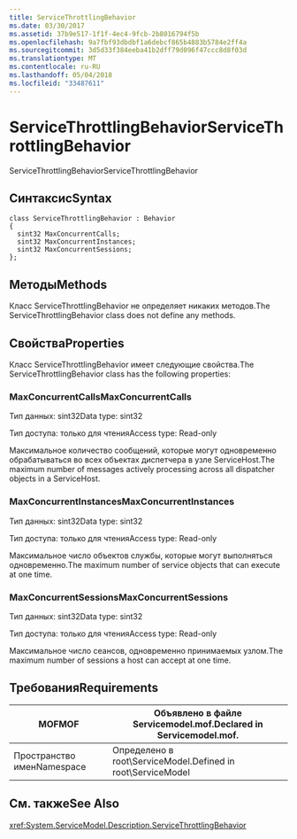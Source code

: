 ```yaml
---
title: ServiceThrottlingBehavior
ms.date: 03/30/2017
ms.assetid: 37b9e517-1f1f-4ec4-9fcb-2b8016794f5b
ms.openlocfilehash: 9a7fbf93dbdbf1a6debcf865b4883b5784e2ff4a
ms.sourcegitcommit: 3d5d33f384eeba41b2dff79d096f47ccc8d8f03d
ms.translationtype: MT
ms.contentlocale: ru-RU
ms.lasthandoff: 05/04/2018
ms.locfileid: "33487611"
---
```

# <a name="servicethrottlingbehavior"></a><span data-ttu-id="047ef-102">ServiceThrottlingBehavior</span><span class="sxs-lookup"><span data-stu-id="047ef-102">ServiceThrottlingBehavior</span></span>
<span data-ttu-id="047ef-103">ServiceThrottlingBehavior</span><span class="sxs-lookup"><span data-stu-id="047ef-103">ServiceThrottlingBehavior</span></span>  
  
## <a name="syntax"></a><span data-ttu-id="047ef-104">Синтаксис</span><span class="sxs-lookup"><span data-stu-id="047ef-104">Syntax</span></span>  
  
```  
class ServiceThrottlingBehavior : Behavior  
{  
  sint32 MaxConcurrentCalls;  
  sint32 MaxConcurrentInstances;  
  sint32 MaxConcurrentSessions;  
};  
```  
  
## <a name="methods"></a><span data-ttu-id="047ef-105">Методы</span><span class="sxs-lookup"><span data-stu-id="047ef-105">Methods</span></span>  
 <span data-ttu-id="047ef-106">Класс ServiceThrottlingBehavior не определяет никаких методов.</span><span class="sxs-lookup"><span data-stu-id="047ef-106">The ServiceThrottlingBehavior class does not define any methods.</span></span>  
  
## <a name="properties"></a><span data-ttu-id="047ef-107">Свойства</span><span class="sxs-lookup"><span data-stu-id="047ef-107">Properties</span></span>  
 <span data-ttu-id="047ef-108">Класс ServiceThrottlingBehavior имеет следующие свойства.</span><span class="sxs-lookup"><span data-stu-id="047ef-108">The ServiceThrottlingBehavior class has the following properties:</span></span>  
  
### <a name="maxconcurrentcalls"></a><span data-ttu-id="047ef-109">MaxConcurrentCalls</span><span class="sxs-lookup"><span data-stu-id="047ef-109">MaxConcurrentCalls</span></span>  
 <span data-ttu-id="047ef-110">Тип данных: sint32</span><span class="sxs-lookup"><span data-stu-id="047ef-110">Data type: sint32</span></span>  
  
 <span data-ttu-id="047ef-111">Тип доступа: только для чтения</span><span class="sxs-lookup"><span data-stu-id="047ef-111">Access type: Read-only</span></span>  
  
 <span data-ttu-id="047ef-112">Максимальное количество сообщений, которые могут одновременно обрабатываться во всех объектах диспетчера в узле ServiceHost.</span><span class="sxs-lookup"><span data-stu-id="047ef-112">The maximum number of messages actively processing across all dispatcher objects in a ServiceHost.</span></span>  
  
### <a name="maxconcurrentinstances"></a><span data-ttu-id="047ef-113">MaxConcurrentInstances</span><span class="sxs-lookup"><span data-stu-id="047ef-113">MaxConcurrentInstances</span></span>  
 <span data-ttu-id="047ef-114">Тип данных: sint32</span><span class="sxs-lookup"><span data-stu-id="047ef-114">Data type: sint32</span></span>  
  
 <span data-ttu-id="047ef-115">Тип доступа: только для чтения</span><span class="sxs-lookup"><span data-stu-id="047ef-115">Access type: Read-only</span></span>  
  
 <span data-ttu-id="047ef-116">Максимальное число объектов службы, которые могут выполняться одновременно.</span><span class="sxs-lookup"><span data-stu-id="047ef-116">The maximum number of service objects that can execute at one time.</span></span>  
  
### <a name="maxconcurrentsessions"></a><span data-ttu-id="047ef-117">MaxConcurrentSessions</span><span class="sxs-lookup"><span data-stu-id="047ef-117">MaxConcurrentSessions</span></span>  
 <span data-ttu-id="047ef-118">Тип данных: sint32</span><span class="sxs-lookup"><span data-stu-id="047ef-118">Data type: sint32</span></span>  
  
 <span data-ttu-id="047ef-119">Тип доступа: только для чтения</span><span class="sxs-lookup"><span data-stu-id="047ef-119">Access type: Read-only</span></span>  
  
 <span data-ttu-id="047ef-120">Максимальное число сеансов, одновременно принимаемых узлом.</span><span class="sxs-lookup"><span data-stu-id="047ef-120">The maximum number of sessions a host can accept at one time.</span></span>  
  
## <a name="requirements"></a><span data-ttu-id="047ef-121">Требования</span><span class="sxs-lookup"><span data-stu-id="047ef-121">Requirements</span></span>  
  
|<span data-ttu-id="047ef-122">MOF</span><span class="sxs-lookup"><span data-stu-id="047ef-122">MOF</span></span>|<span data-ttu-id="047ef-123">Объявлено в файле Servicemodel.mof.</span><span class="sxs-lookup"><span data-stu-id="047ef-123">Declared in Servicemodel.mof.</span></span>|  
|---------|-----------------------------------|  
|<span data-ttu-id="047ef-124">Пространство имен</span><span class="sxs-lookup"><span data-stu-id="047ef-124">Namespace</span></span>|<span data-ttu-id="047ef-125">Определено в root\ServiceModel.</span><span class="sxs-lookup"><span data-stu-id="047ef-125">Defined in root\ServiceModel</span></span>|  
  
## <a name="see-also"></a><span data-ttu-id="047ef-126">См. также</span><span class="sxs-lookup"><span data-stu-id="047ef-126">See Also</span></span>  
 <xref:System.ServiceModel.Description.ServiceThrottlingBehavior>

